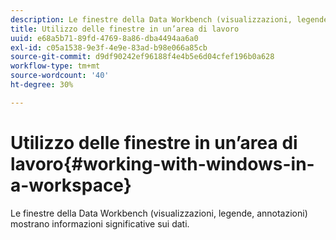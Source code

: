 ```yaml
---
description: Le finestre della Data Workbench (visualizzazioni, legende, annotazioni) mostrano informazioni significative sui dati.
title: Utilizzo delle finestre in un’area di lavoro
uuid: e68a5b71-89fd-4769-8a86-dba4494aa6a0
exl-id: c05a1538-9e3f-4e9e-83ad-b98e066a85cb
source-git-commit: d9df90242ef96188f4e4b5e6d04cfef196b0a628
workflow-type: tm+mt
source-wordcount: '40'
ht-degree: 30%

---
```


# Utilizzo delle finestre in un’area di lavoro{#working-with-windows-in-a-workspace}

Le finestre della Data Workbench (visualizzazioni, legende, annotazioni) mostrano informazioni significative sui dati.
